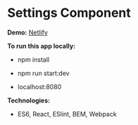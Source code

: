 # Settings Component

**Demo:** [Netlify](https://settings-component-app.netlify.com/?_gl=1*5305h4*_ga*MTY4NTczODIxMy4xNTUwMjQ1MTkz*_gid*MTg0ODA5ODA3NC4xNTUwMjQ1MTkz/)

**To run this app locally:**
* npm install

* npm run start:dev

* localhost:8080

**Technologies:**
* ES6, React, ESlint, BEM, Webpack
